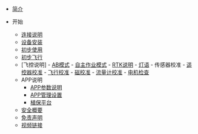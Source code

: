 <!-- docs/_sidebar.md -->

- [简介](content_ch/)

- 开始
  - [连接说明](content_ch/introduction/connect.md)
  - [设备安装](content_ch/introduction/quickstart.md)
  - [初步使用](content_ch/introduction/app/appdownload.md)
  - [初步飞行](content_ch/introduction/fly.md)
  - [飞控说明]  - [AB模式](content_ch/introduction/ABmode.md)
                - [自主作业模式](content_ch/introduction/AUTOmode.md)
                - [RTK说明](content_ch/introduction/RTK.md)
                - [灯语](content_ch/introduction/light.md)
                - 传感器校准
                  - [遥控器校准](content_ch/introduction/calibration/remote_calib.md)
                  - [飞行校准](content_ch/introduction/calibration/fly_calib.md)
                  - [磁校准](content_ch/introduction/calibration/mag_calib.md)
                  - [流量计校准](content_ch/introduction/calibration/flow_calib.md)
                  - [电机检查](content_ch/introduction/calibration/motor_calib.md)
  - APP说明
    - [APP参数说明](content_ch/introduction/APPpar.md)
    - [APP管理设置](content_ch/introduction/APPuser.md)
    - [植保平台](content_ch/introduction/AGplatform.md)
  - [安全概要](content_ch/introduction/sercurity.md)
  - [免责声明](content_ch/introduction/satament.md)
  - [视频链接](content_ch/introduction/video.md)

